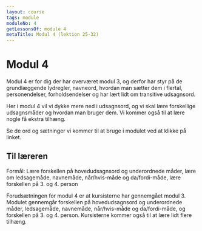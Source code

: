 ```yaml
---
layout: course
tags: module
moduleNo: 4
getLessonsOf: module 4
metaTitle: Modul 4 (lektion 25-32)
---
```

# Modul 4

Modul 4 er for dig der har overværet modul 3, og derfor har styr på de grundlæggende lydregler, navneord, hvordan man sætter dem i flertal, personendelser, forholdsendelser og har lært lidt om transitive udsagnsord.

Her i modul 4 vil vi dykke mere ned i udsagnsord, og vi skal lære forskellige udsagnsmåder og hvordan man bruger dem. Vi kommer også til at lære nogle få ekstra tilhæng.

Se de ord og sætninger vi kommer til at bruge i modulet ved at klikke på linket.

## Til læreren

Formål: Lære forskellen på hovedudsagnsord og underordnede måder, lære om ledsagemåde, navnemåde, når/hvis-måde og da/fordi-måde, lære forskellen på 3. og 4. person

Forudsætningen for modul 4 er at kursisterne har gennemgået modul 3. Modulet gennemgår forskellen på hovedudsagnsord og underordnede måder, ledsagemåde, navnemåde, når/hvis-måde og da/fordi-måde, og forskellen på 3. og 4. person. Kursisterne kommer også til at lære lidt flere tilhæng.